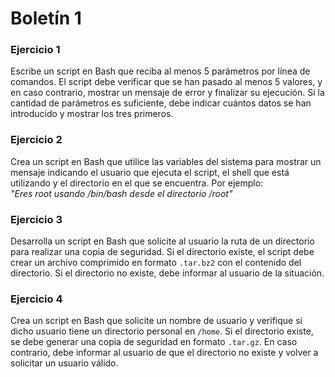 # Boletín 1

### Ejercicio 1

Escribe un script en Bash que reciba al menos 5 parámetros por línea de comandos. El script debe verificar que se han pasado al menos 5 valores, y en caso contrario, mostrar un mensaje de error y finalizar su ejecución. Si la cantidad de parámetros es suficiente, debe indicar cuántos datos se han introducido y mostrar los tres primeros.

### Ejercicio 2

Crea un script en Bash que utilice las variables del sistema para mostrar un mensaje indicando el usuario que ejecuta el script, el shell que está utilizando y el directorio en el que se encuentra. Por ejemplo:  
_"Eres root usando /bin/bash desde el directorio /root"_

### Ejercicio 3

Desarrolla un script en Bash que solicite al usuario la ruta de un directorio para realizar una copia de seguridad. Si el directorio existe, el script debe crear un archivo comprimido en formato `.tar.bz2` con el contenido del directorio. Si el directorio no existe, debe informar al usuario de la situación.

### Ejercicio 4

Crea un script en Bash que solicite un nombre de usuario y verifique si dicho usuario tiene un directorio personal en `/home`. Si el directorio existe, se debe generar una copia de seguridad en formato `.tar.gz`. En caso contrario, debe informar al usuario de que el directorio no existe y volver a solicitar un usuario válido.
